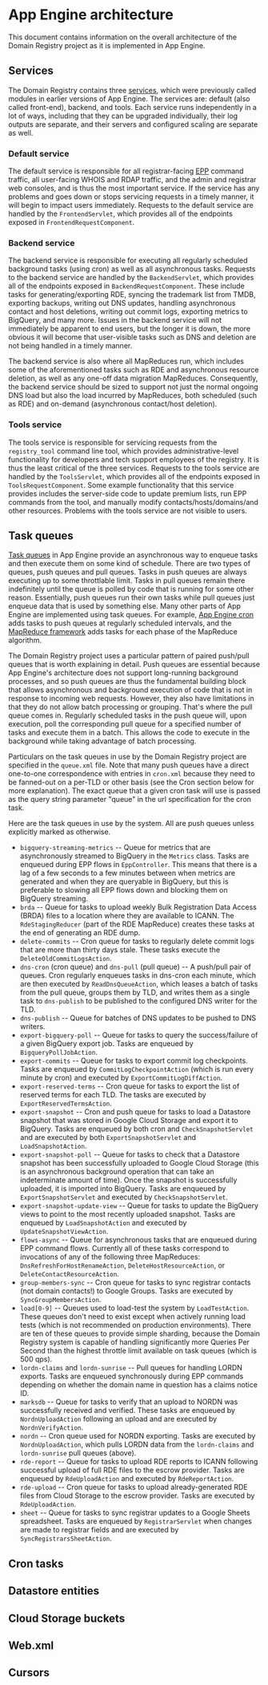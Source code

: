 # App Engine architecture

This document contains information on the overall architecture of the Domain
Registry project as it is implemented in App Engine.

## Services

The Domain Registry contains three
[services](https://cloud.google.com/appengine/docs/python/an-overview-of-app-engine),
which were previously called modules in earlier versions of App Engine.  The
services are: default (also called front-end), backend, and tools.  Each service
runs independently in a lot of ways, including that they can be upgraded
individually, their log outputs are separate, and their servers and configured
scaling are separate as well.

### Default service

The default service is responsible for all registrar-facing
[EPP](https://en.wikipedia.org/wiki/Extensible_Provisioning_Protocol) command
traffic, all user-facing WHOIS and RDAP traffic, and the admin and registrar web
consoles, and is thus the most important service.  If the service has any
problems and goes down or stops servicing requests in a timely manner, it will
begin to impact users immediately.  Requests to the default service are handled
by the `FrontendServlet`, which provides all of the endpoints exposed in
`FrontendRequestComponent`.

### Backend service

The backend service is responsible for executing all regularly scheduled
background tasks (using cron) as well as all asynchronous tasks.  Requests to
the backend service are handled by the `BackendServlet`, which provides all of
the endpoints exposed in `BackendRequestComponent`.  These include tasks for
generating/exporting RDE, syncing the trademark list from TMDB, exporting
backups, writing out DNS updates, handling asynchronous contact and host
deletions, writing out commit logs, exporting metrics to BigQuery, and many
more.  Issues in the backend service will not immediately be apparent to end
users, but the longer it is down, the more obvious it will become that
user-visible tasks such as DNS and deletion are not being handled in a timely
manner.

The backend service is also where all MapReduces run, which includes some of the
aforementioned tasks such as RDE and asynchronous resource deletion, as well as
any one-off data migration MapReduces.  Consequently, the backend service
should be sized to support not just the normal ongoing DNS load but also the
load incurred by MapReduces, both scheduled (such as RDE) and on-demand
(asynchronous contact/host deletion).

### Tools service

The tools service is responsible for servicing requests from the `registry_tool`
command line tool, which provides administrative-level functionality for
developers and tech support employees of the registry.  It is thus the least
critical of the three services.  Requests to the tools service are handled by
the `ToolsServlet`, which provides all of the endpoints exposed in
`ToolsRequestComponent`.  Some example functionality that this service provides
includes the server-side code to update premium lists, run EPP commands from the
tool, and manually modify contacts/hosts/domains/and other resources.  Problems
with the tools service are not visible to users.

## Task queues

[Task queues](https://cloud.google.com/appengine/docs/java/taskqueue/) in App
Engine provide an asynchronous way to enqueue tasks and then execute them on
some kind of schedule.  There are two types of queues, push queues and pull
queues.  Tasks in push queues are always executing up to some throttlable limit.
Tasks in pull queues remain there indefinitely until the queue is polled by code
that is running for some other reason.  Essentially, push queues run their own
tasks while pull queues just enqueue data that is used by something else.  Many
other parts of App Engine are implemented using task queues.  For example,
[App Engine cron](https://cloud.google.com/appengine/docs/java/config/cron) adds
tasks to push queues at regularly scheduled intervals, and the
[MapReduce framework](https://cloud.google.com/appengine/docs/java/dataprocessing/)
adds tasks for each phase of the MapReduce algorithm.

The Domain Registry project uses a particular pattern of paired push/pull queues
that is worth explaining in detail.  Push queues are essential because App
Engine's architecture does not support long-running background processes, and so
push queues are thus the fundamental building block that allows asynchronous and
background execution of code that is not in response to incoming web requests.
However, they also have limitations in that they do not allow batch processing
or grouping.  That's where the pull queue comes in.  Regularly scheduled tasks
in the push queue will, upon execution, poll the corresponding pull queue for a
specified number of tasks and execute them in a batch.  This allows the code to
execute in the background while taking advantage of batch processing.

Particulars on the task queues in use by the Domain Registry project are
specified in the `queue.xml` file.  Note that many push queues have a direct
one-to-one correspondence with entries in `cron.xml` because they need to be
fanned-out on a per-TLD or other basis (see the Cron section below for more
explanation).  The exact queue that a given cron task will use is passed as the
query string parameter "queue" in the url specification for the cron task.

Here are the task queues in use by the system.  All are push queues unless
explicitly marked as otherwise.

* `bigquery-streaming-metrics` -- Queue for metrics that are asynchronously
  streamed to BigQuery in the `Metrics` class.  Tasks are enqueued during EPP
  flows in `EppController`.  This means that there is a lag of a few seconds to
  a few minutes between when metrics are generated and when they are queryable
  in BigQuery, but this is preferable to slowing all EPP flows down and blocking
  them on BigQuery streaming.
* `brda` -- Queue for tasks to upload weekly Bulk Registration Data Access
  (BRDA) files to a location where they are available to ICANN.  The
  `RdeStagingReducer` (part of the RDE MapReduce) creates these tasks at the end
  of generating an RDE dump.
* `delete-commits` -- Cron queue for tasks to regularly delete commit logs that
  are more than thirty days stale.  These tasks execute the
  `DeleteOldCommitLogsAction`.
* `dns-cron` (cron queue) and `dns-pull` (pull queue) -- A push/pull pair of
  queues.  Cron regularly enqueues tasks in dns-cron each minute, which are then
  executed by `ReadDnsQueueAction`, which leases a batch of tasks from the pull
  queue, groups them by TLD, and writes them as a single task to `dns-publish`
  to be published to the configured DNS writer for the TLD.
* `dns-publish` -- Queue for batches of DNS updates to be pushed to DNS writers.
* `export-bigquery-poll` -- Queue for tasks to query the success/failure of a
  given BigQuery export job.  Tasks are enqueued by `BigqueryPollJobAction`.
* `export-commits` -- Queue for tasks to export commit log checkpoints.  Tasks
  are enqueued by `CommitLogCheckpointAction` (which is run every minute by
  cron) and executed by `ExportCommitLogDiffAction`.
* `export-reserved-terms` -- Cron queue for tasks to export the list of reserved
  terms for each TLD.  The tasks are executed by `ExportReservedTermsAction`.
* `export-snapshot` -- Cron and push queue for tasks to load a Datastore
  snapshot that was stored in Google Cloud Storage and export it to BigQuery.
  Tasks are enqueued by both cron and `CheckSnapshotServlet` and are executed by
  both `ExportSnapshotServlet` and `LoadSnapshotAction`.
* `export-snapshot-poll` -- Queue for tasks to check that a Datastore snapshot
  has been successfully uploaded to Google Cloud Storage (this is an
  asynchronous background operation that can take an indeterminate amount of
  time).  Once the snapshot is successfully uploaded, it is imported into
  BigQuery.  Tasks are enqueued by `ExportSnapshotServlet` and executed by
  `CheckSnapshotServlet`.
* `export-snapshot-update-view` -- Queue for tasks to update the BigQuery views
  to point to the most recently uploaded snapshot.  Tasks are enqueued by
  `LoadSnapshotAction` and executed by `UpdateSnapshotViewAction`.
* `flows-async` -- Queue for asynchronous tasks that are enqueued during EPP
  command flows.  Currently all of these tasks correspond to invocations of any
  of the following three MapReduces: `DnsRefreshForHostRenameAction`,
  `DeleteHostResourceAction`, or `DeleteContactResourceAction`.
* `group-members-sync` -- Cron queue for tasks to sync registrar contacts (not
  domain contacts!) to Google Groups.  Tasks are executed by
  `SyncGroupMembersAction`.
* `load[0-9]` -- Queues used to load-test the system by `LoadTestAction`.  These
  queues don't need to exist except when actively running load tests (which is
  not recommended on production environments).  There are ten of these queues to
  provide simple sharding, because the Domain Registry system is capable of
  handling significantly more Queries Per Second than the highest throttle limit
  available on task queues (which is 500 qps).
* `lordn-claims` and `lordn-sunrise` -- Pull queues for handling LORDN exports.
  Tasks are enqueued synchronously during EPP commands depending on whether the
  domain name in question has a claims notice ID.
* `marksdb` -- Queue for tasks to verify that an upload to NORDN was
  successfully received and verified.  These tasks are enqueued by
  `NordnUploadAction` following an upload and are executed by
  `NordnVerifyAction`.
* `nordn` -- Cron queue used for NORDN exporting.  Tasks are executed by
  `NordnUploadAction`, which pulls LORDN data from the `lordn-claims` and
  `lordn-sunrise` pull queues (above).
* `rde-report` -- Queue for tasks to upload RDE reports to ICANN following
  successful upload of full RDE files to the escrow provider.  Tasks are
  enqueued by `RdeUploadAction` and executed by `RdeReportAction`.
* `rde-upload` -- Cron queue for tasks to upload already-generated RDE files
  from Cloud Storage to the escrow provider.  Tasks are executed by
  `RdeUploadAction`.
* `sheet` -- Queue for tasks to sync registrar updates to a Google Sheets
  spreadsheet.  Tasks are enqueued by `RegistrarServlet` when changes are made
  to registrar fields and are executed by `SyncRegistrarsSheetAction`.

## Cron tasks

## Datastore entities

## Cloud Storage buckets

## Web.xml

## Cursors
